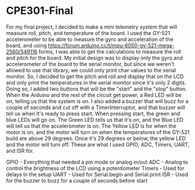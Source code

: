 # CPE301-Final

For my final project, I decided to make a mini telemetry system that will measure roll, pitch, and temperature of the board. I used the GY-521 accelerometer to be able to measure the gyro and acceleration of the board, and using https://forum.arduino.cc/t/mpu-6050-gy-521-mega-2560/549116 forms, I was able to get the calculations to measure the roll and pitch for the board. My initial design was to display only the gyro and accelerometer of the board to the serial monitor, but since we weren't allowed to use that library, we could only print char values to the serial monitor. So, I decided to get the pitch and roll and display that on the LCD and only print the temperatures in the serial monitor since it's only 2 digits. Doing so, I added two buttons that will be the "start" and the "stop" button. When the Arduino and the rest of the circuit get power, a Red LED will be on, telling us that the system is on. I also added a buzzer that will buzz for a couple of seconds and cut off with a TimerInterruptor, and that buzzer will tell us when it's ready to press start. When pressing start, the green and blue LEDs will go on. The Green LED tells us that it's on, and the Blue LED will tell us that the accelerometer is on. The Yellow LED is for when the motor is on, and the motor will turn on when the temperatures of the GY-521 build are above 29 degrees. Once it's 29 degrees or below, the yellow LED and the motor will turn off. These are what I used GPIO, ADC, Timers, UART, and ISR for.

GPIO - Everything that needed a pin mode or analog in/out
ADC - Analog to control the brightness of the LCD using a potentiometer
Timers - Used for delays in the setup
UART - Used for Serial.begin and Serial.print
ISR - Used for the buzzer to buzz for a couple of seconds before start

